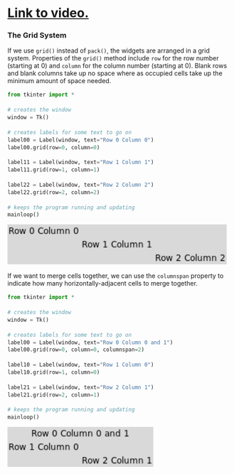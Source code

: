 # [Link to video.](https://www.youtube.com/watch?v=MQvWrXPeatw&list=PLVD25niNi0BnsKwMvXId8jFMXxC1wUbko)

### The Grid System

If we use `grid()` instead of `pack()`, the widgets are arranged in a grid system. Properties of the `grid()` method include `row` for the row number (starting at 0) and `column` for the column number (starting at 0). Blank rows and blank columns take up no space where as occupied cells take up the minimum amount of space needed.

```python
from tkinter import *

# creates the window 
window = Tk()

# creates labels for some text to go on
label00 = Label(window, text="Row 0 Column 0")
label00.grid(row=0, column=0)

label11 = Label(window, text="Row 1 Column 1") 
label11.grid(row=1, column=1)

label22 = Label(window, text="Row 2 Column 2")
label22.grid(row=2, column=2)  

# keeps the program running and updating
mainloop()
```

![](../Images/tk_grid_plain_.png)

If we want to merge cells together, we can use the `columnspan` property to indicate how many horizontally-adjacent cells to merge together.

```python
from tkinter import *

# creates the window 
window = Tk()

# creates labels for some text to go on
label00 = Label(window, text="Row 0 Column 0 and 1")
label00.grid(row=0, column=0, columnspan=2)

label10 = Label(window, text="Row 1 Column 0")
label10.grid(row=1, column=0)

label21 = Label(window, text="Row 2 Column 1")
label21.grid(row=2, column=1)

# keeps the program running and updating
mainloop()
```

![](../Images/tk_grid_col_span_.png)
